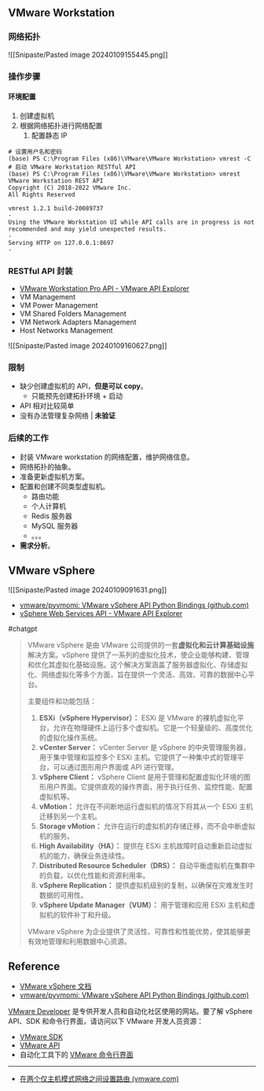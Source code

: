 ## VMware Workstation

### 网络拓扑

![[Snipaste/Pasted image 20240109155445.png]]

### 操作步骤

#### 环境配置

1. 创建虚拟机
2. 根据网络拓扑进行网络配置
	1. 配置静态 IP

```shell
# 设置用户名和密码
(base) PS C:\Program Files (x86)\VMware\VMware Workstation> vmrest -C
# 启动 VMware Workstation RESTful API
(base) PS C:\Program Files (x86)\VMware\VMware Workstation> vmrest
VMware Workstation REST API
Copyright (C) 2018-2022 VMware Inc.
All Rights Reserved

vmrest 1.2.1 build-20089737
-
Using the VMware Workstation UI while API calls are in progress is not recommended and may yield unexpected results.
-
Serving HTTP on 127.0.0.1:8697
-
```

### RESTful API 封装

- [VMware Workstation Pro API - VMware API Explorer](https://developer.vmware.com/apis/412/vmware-workstation-pro-api/)
- VM Management
- VM Power Management
- VM Shared Folders Management
- VM Network Adapters Management
- Host Networks Management

![[Snipaste/Pasted image 20240109160627.png]]

### 限制

- 缺少创建虚拟机的 API，**但是可以 copy**。
	- 只能预先创建拓扑环境 + 启动
- API 相对比较简单
- 没有办法管理复杂网络 | **未验证**

### 后续的工作

- 封装 VMware workstation 的网络配置，维护网络信息。
- 网络拓扑的抽象。
- 准备更新虚拟机方案。
- 配置和创建不同类型虚拟机。
	- 路由功能
	- 个人计算机
	- Redis 服务器
	- MySQL 服务器
	- 。。。
- **需求分析**。

## VMware vSphere

![[Snipaste/Pasted image 20240109091631.png]]

- [vmware/pyvmomi: VMware vSphere API Python Bindings (github.com)](https://github.com/vmware/pyvmomi)
- [vSphere Web Services API - VMware API Explorer](https://developer.vmware.com/apis/1720/vsphere/)

#chatgpt

> VMware vSphere 是由 VMware 公司提供的一套**虚拟化和云计算基础设施**解决方案。vSphere 提供了一系列的虚拟化技术，使企业能够构建、管理和优化其虚拟化基础设施。这个解决方案涵盖了服务器虚拟化、存储虚拟化、网络虚拟化等多个方面，旨在提供一个灵活、高效、可靠的数据中心平台。
> 
> 主要组件和功能包括：
> 
> 1. **ESXi（vSphere Hypervisor）：** ESXi 是 VMware 的裸机虚拟化平台，允许在物理硬件上运行多个虚拟机。它是一个轻量级的、高度优化的虚拟化操作系统。
> 2. **vCenter Server：** vCenter Server 是 vSphere 的中央管理服务器，用于集中管理和监控多个 ESXi 主机。它提供了一种集中式的管理平台，可以通过图形用户界面或 API 进行管理。
> 3. **vSphere Client：** vSphere Client 是用于管理和配置虚拟化环境的图形用户界面。它提供直观的操作界面，用于执行任务、监控性能、配置虚拟机等。
> 4. **vMotion：** 允许在不间断地运行虚拟机的情况下将其从一个 ESXi 主机迁移到另一个主机。
> 5. **Storage vMotion：** 允许在运行的虚拟机的存储迁移，而不会中断虚拟机的服务。
> 6. **High Availability（HA）：** 提供在 ESXi 主机故障时自动重新启动虚拟机的能力，确保业务连续性。
> 7. **Distributed Resource Scheduler（DRS）：** 自动平衡虚拟机在集群中的负载，以优化性能和资源利用率。
> 8. **vSphere Replication：** 提供虚拟机级别的复制，以确保在灾难发生时数据的可用性。
> 9. **vSphere Update Manager（VUM）：** 用于管理和应用 ESXi 主机和虚拟机的软件补丁和升级。
> 
> VMware vSphere 为企业提供了灵活性、可靠性和性能优势，使其能够更有效地管理和利用数据中心资源。

## Reference

- [VMware vSphere 文档](https://docs.vmware.com/cn/VMware-vSphere/index.html)
- [vmware/pyvmomi: VMware vSphere API Python Bindings (github.com)](https://github.com/vmware/pyvmomi?tab=readme-ov-file#getting-started)  

[VMware Developer](https://developer.vmware.com/home) 是专供开发人员和自动化社区使用的网站。要了解 vSphere API、SDK 和命令行界面，请访问以下 VMware 开发人员资源：

- [VMware SDK](https://developer.vmware.com/sdks)
- [VMware API](https://developer.vmware.com/apis)
- 自动化工具下的 [VMware 命令行界面](https://developer.vmware.com/resources)

---

- [在两个仅主机模式网络之间设置路由 (vmware.com)](https://docs.vmware.com/cn/VMware-Workstation-Pro/17/com.vmware.ws.using.doc/GUID-87995B4F-5945-4AF8-86D1-1003DDEFCF25.html)
